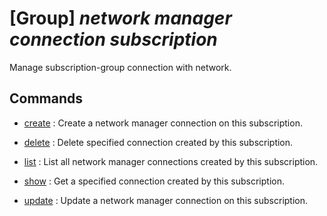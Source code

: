 # [Group] _network manager connection subscription_

Manage subscription-group connection with network.

## Commands

- [create](/Commands/network/manager/connection/subscription/_create.md)
: Create a network manager connection on this subscription.

- [delete](/Commands/network/manager/connection/subscription/_delete.md)
: Delete specified connection created by this subscription.

- [list](/Commands/network/manager/connection/subscription/_list.md)
: List all network manager connections created by this subscription.

- [show](/Commands/network/manager/connection/subscription/_show.md)
: Get a specified connection created by this subscription.

- [update](/Commands/network/manager/connection/subscription/_update.md)
: Update a network manager connection on this subscription.
